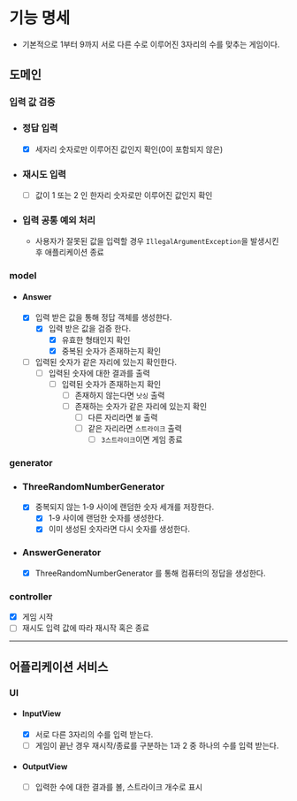 # 기능 명세

- 기본적으로 1부터 9까지 서로 다른 수로 이루어진 3자리의 수를 맞추는 게임이다.

## 도메인
### 입력 값 검증
- ### 정답 입력
  - [x] 세자리 숫자로만 이루어진 값인지 확인(0이 포함되지 않은)

- ### 재시도 입력
  - [ ] 값이 1 또는 2 인 한자리 숫자로만 이루어진 값인지 확인

- ### 입력 공통 예외 처리
  - 사용자가 잘못된 값을 입력할 경우 `IllegalArgumentException`을 발생시킨 후 애플리케이션 종료
    
### model
- #### Answer
  - [x] 입력 받은 값을 통해 정답 객체를 생성한다.
    - [x] 입력 받은 값을 검증 한다.
      - [x] 유효한 형태인지 확인
      - [x] 중복된 숫자가 존재하는지 확인

  - [ ] 입력된 숫자가 같은 자리에 있는지 확인한다.
    - [ ] 입력된 숫자에 대한 결과를 출력
      - [ ] 입력된 숫자가 존재하는지 확인
          - [ ] 존재하지 않는다면 `낫싱` 출력
          - [ ] 존재하는 숫자가 같은 자리에 있는지 확인
              - [ ] 다른 자리라면 `볼` 출력
              - [ ] 같은 자리라면 `스트라이크` 출력
                  - [ ] `3스트라이크`이면 게임 종료

### generator
- ### ThreeRandomNumberGenerator
  - [x] 중복되지 않는 1-9 사이에 랜덤한 숫자 세개를 저장한다.
    - [x] 1-9 사이에 랜덤한 숫자를 생성한다.
    - [x] 이미 생성된 숫자라면 다시 숫자를 생성한다.

- ### AnswerGenerator
  - [x] ThreeRandomNumberGenerator 를 통해 컴퓨터의 정답을 생성한다.

### controller
- [x] 게임 시작
- [ ] 재시도 입력 값에 따라 재시작 혹은 종료

---

## 어플리케이션 서비스

### UI
- #### InputView
  - [x] 서로 다른 3자리의 수를 입력 받는다.
  - [ ] 게임이 끝난 경우 재시작/종료를 구분하는 1과 2 중 하나의 수를 입력 받는다.

- #### OutputView
  - [ ] 입력한 수에 대한 결과를 볼, 스트라이크 개수로 표시